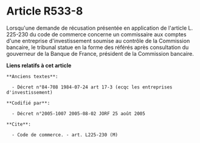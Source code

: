 # Article R533-8

Lorsqu'une demande de récusation présentée en application de l'article L. 225-230 du code de commerce concerne un commissaire
aux comptes d'une entreprise d'investissement soumise au contrôle de la Commission bancaire, le tribunal statue en la forme
des référés après consultation du gouverneur de la Banque de France, président de la Commission bancaire.

**Liens relatifs à cet article**

	**Anciens textes**:

	  - Décret n°84-708 1984-07-24 art 17-3 (ecqc les entreprises d'investissement)

	**Codifié par**:

	  - Décret n°2005-1007 2005-08-02 JORF 25 août 2005

	**Cite**:

	  - Code de commerce. - art. L225-230 (M)
